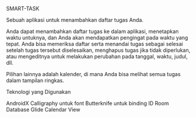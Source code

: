 SMART-TASK

Sebuah aplikasi untuk menambahkan daftar tugas Anda.

Anda dapat menambahkan daftar tugas ke dalam aplikasi, menetapkan waktu untuknya, dan Anda akan mendapatkan pengingat pada waktu yang tepat. Anda bisa memeriksa daftar serta menandai tugas sebagai selesai setelah tugas tersebut diselesaikan, menghapus tugas jika tidak diperlukan, atau mengeditnya untuk melakukan perubahan pada tanggal, waktu, judul, dll.

Pilihan lainnya adalah kalender, di mana Anda bisa melihat semua tugas dalam tampilan ringkas.

Teknologi yang Digunakan

AndroidX
Calligraphy untuk font
Butterknife untuk binding ID
Room Database
Glide
Calendar View
